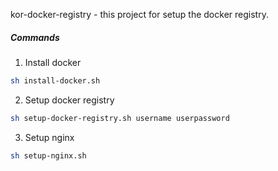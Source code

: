 kor-docker-registry - this project for setup the docker registry.

##### Commands

1) Install docker
```bash
sh install-docker.sh
```

2) Setup docker registry
```bash
sh setup-docker-registry.sh username userpassword
```

3) Setup nginx
```bash
sh setup-nginx.sh
```


